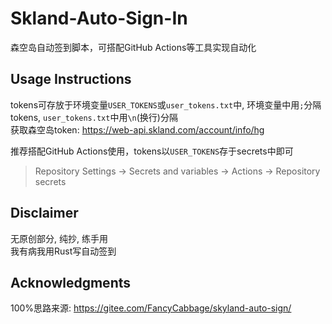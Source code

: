 # Skland-Auto-Sign-In

森空岛自动签到脚本，可搭配GitHub Actions等工具实现自动化

## Usage Instructions

tokens可存放于环境变量`USER_TOKENS`或`user_tokens.txt`中, 环境变量中用`;`分隔tokens, `user_tokens.txt`中用`\n`(换行)分隔\
获取森空岛token: https://web-api.skland.com/account/info/hg

推荐搭配GitHub Actions使用，tokens以`USER_TOKENS`存于secrets中即可
> Repository Settings -> Secrets and variables -> Actions -> Repository secrets

## Disclaimer

无原创部分, 纯抄, 练手用\
我有病我用Rust写自动签到

## Acknowledgments

100%思路来源: https://gitee.com/FancyCabbage/skyland-auto-sign/
